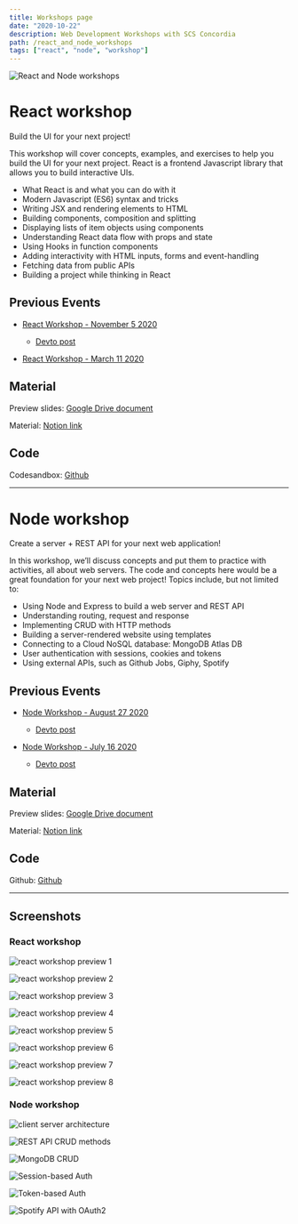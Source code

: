 ```yaml
---
title: Workshops page
date: "2020-10-22"
description: Web Development Workshops with SCS Concordia
path: /react_and_node_workshops
tags: ["react", "node", "workshop"]
---
```


![React and Node workshops](https://res.cloudinary.com/dvfhgkkpe/image/upload/v1606080277/react_node_workshop/Screen_Shot_2020-11-22_at_4.24.05_PM.png)
# React workshop

Build the UI for your next project!

This workshop will cover concepts, examples, and exercises to help you build the UI for your next project. React is a frontend Javascript library that allows you to build interactive UIs.

- What React is and what you can do with it
- Modern Javascript (ES6) syntax and tricks
- Writing JSX and rendering elements to HTML
- Building components, composition and splitting
- Displaying lists of item objects using components
- Understanding React data flow with props and state
- Using Hooks in function components
- Adding interactivity with HTML inputs, forms and event-handling
- Fetching data from public APIs
- Building a project while thinking in React

## Previous Events

- [React Workshop - November 5 2020](https://www.facebook.com/events/1818957074910385)
    - [Devto post](https://dev.to/lennythedev/react-workshop-free-online-workshop-by-scs-concordia-5dgc)

- [React Workshop - March 11 2020](https://www.facebook.com/events/191011938633705)

## Material

Preview slides: [Google Drive document](https://docs.google.com/presentation/d/1t-ByVRkFnOqToKj4PItn9tJZ4cU8SMlwedBiGGamgkQ)

Material: [Notion link](https://www.notion.so/lennythedev/React-workshop-Homepage-66f0ccdf87e84f17b21fbfc0d9f91385)

## Code

Codesandbox: [Github](https://github.com/lenmorld/node_workshop)

---

# Node workshop

Create a server + REST API for your next web application!
 
In this workshop, we’ll discuss concepts and put them to practice with activities, all about web servers.
The code and concepts here would be a great foundation for your next web project!
Topics include, but not limited to:

- Using Node and Express to build a web server and REST API
- Understanding routing, request and response
- Implementing CRUD with HTTP methods
- Building a server-rendered website using templates
- Connecting to a Cloud NoSQL database: MongoDB Atlas DB
- User authentication with sessions, cookies and tokens
- Using external APIs, such as Github Jobs, Giphy, Spotify

## Previous Events

- [Node Workshop - August 27 2020](https://www.facebook.com/events/1125391177830448/)
    - [Devto post](https://dev.to/lennythedev/node-workshop-free-online-workshop-by-scs-concordia-3dc5)

- [Node Workshop - July 16 2020](https://www.facebook.com/events/751112552346326/)
    - [Devto post](https://dev.to/lennythedev/node-workshop-part-2-free-online-workshop-by-scs-concordia-4e37)


## Material

Preview slides: [Google Drive document](https://drive.google.com/file/d/11-HTDPgCY-ZNEIqddwQbn_4PDCa14C2R/view?usp=sharing)

Material: [Notion link](https://www.notion.so/lennythedev/Node-workshop-Homepage-56f2822d63e549b286c76102e6ea6b28)

## Code

Github: [Github](https://github.com/lenmorld/node_workshop)


---

## Screenshots

### React workshop

![react workshop preview 1](https://res.cloudinary.com/dvfhgkkpe/image/upload/v1603799558/react_workshop_slides/2.png)

![react workshop preview 2](https://res.cloudinary.com/dvfhgkkpe/image/upload/v1603799558/react_workshop_slides/2b.png)

![react workshop preview 3](https://res.cloudinary.com/dvfhgkkpe/image/upload/v1603799558/react_workshop_slides/3.png)

![react workshop preview 4](https://res.cloudinary.com/dvfhgkkpe/image/upload/v1603799558/react_workshop_slides/4.png)

![react workshop preview 5](https://res.cloudinary.com/dvfhgkkpe/image/upload/v1603799558/react_workshop_slides/5.png)

![react workshop preview 6](https://res.cloudinary.com/dvfhgkkpe/image/upload/v1603799558/react_workshop_slides/6.png)

![react workshop preview 7](https://res.cloudinary.com/dvfhgkkpe/image/upload/v1603799558/react_workshop_slides/7.png)

![react workshop preview 8](https://res.cloudinary.com/dvfhgkkpe/image/upload/v1603799558/react_workshop_slides/8.png)

### Node workshop

![client server architecture](https://dev-to-uploads.s3.amazonaws.com/i/zi9et48y73gr7kmhiv1h.PNG)

![REST API CRUD methods](https://dev-to-uploads.s3.amazonaws.com/i/kgu9l7khz3clnnyckew3.PNG)

![MongoDB CRUD](https://dev-to-uploads.s3.amazonaws.com/i/xx7wbws3t8tzwm0jxoxc.PNG)

![Session-based Auth](https://dev-to-uploads.s3.amazonaws.com/i/rnwe7bwc1zkihizmcotb.PNG)

![Token-based Auth](https://dev-to-uploads.s3.amazonaws.com/i/5mn2391rs1w6i0k9ey98.PNG)

![Spotify API with OAuth2](https://dev-to-uploads.s3.amazonaws.com/i/b7jd9ajydisih3f152qa.PNG)
